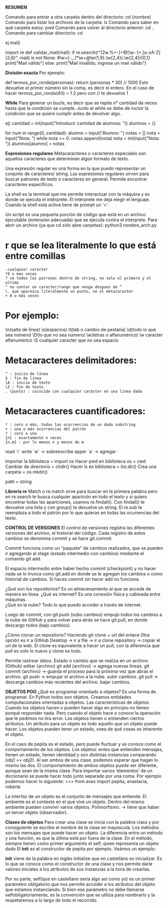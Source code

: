 **RESUMEN**

Comando para entrar a otra carpeta dentro del directorio: cd (nombre)
Comando para listar los archivos de la carpeta: ls 
Comando para saber en qué carpeta estoy: pwd 
Comando para volver al directorio anterior: cd ..
Comando para cambiar directorio: cd

ej mail) 

import re 
def validar_mail(mail):
    if re.search(r"[2w.%+-]+@[\w.-]+\.[a-zA-Z]{2,6}", mail) is not None:
        #\w+[-_\.]*\w+@\w{1,9}\.\w{2,4}(\.\w{2,4}){0,1}
        print("Mail válido")
    else:
        print("Mail inválido, ingrese un mail válido")


**División exacta**
Por ejemplo: 

def termos_por_ronda(personas): 
  return (personas * 30) // 1000 
Esto devuelve el primer número sin la coma, es decir el entero. 
En el caso de hacer termos_por_ronda(40) = 1.2 pero con // te devuelve 1

**While** 
Para generar un bucle, es decir que se repite n° cantidad de  veces hasta que la condición se cumple. 
Junto al while se debe de incluir la condición que se quiere cumplir antes de devolver algo.
 
ej)
cantidad = int(input("Introducir cantidad de alumnos: "))
alumnos = {} 
 
for num in range(0, cantidad): 
      alumno = input("Alumno: ")
      notas = [] 
      nota = input("Nota: ")
      while nota >= 0:
            notas.append(nota)
            nota = int(input("Nota: "))
      alumnos[alumno] = notas 

**Expresiones regulares**
Metacaracteres o caracteres especiales son aquellos caracteres que determinan algún formato de texto. 

Una expresión regular es una forma en la que puedo representar un conjunto de caracteres/ string. Las expresiones regulares sirven para buscar patrones de texto o caracteres en general. 
Permite encontrar caracteres específicos.
 
La shell es la terminal que me permite interactuar con la máquina y es donde se ejecuta el intérprete. El intérprete me deja elegir el lenguaje. Cuando la shell está activa tiene de prompt un ‘>’.
 
Un script es una pequeña porción de código que está en un archivo ejecutable (extensión adecuada) que se ejecuta contra el intérprete. 
Para abrir un archivo (ya que cd sólo abre carpetas): python3 nombre_arch.py

# r que se lea literalmente lo que está entre comillas
    .cualquier caracter
    *0 o mas veces
    ? ve todos los patrones dentro de string, no solo el primero y el ultimo
    ^ no contar un caracter/rango que venga despues de ^
    \. que aparezca literalmente un punto, no el metacaracter
    + 0 o más veces

# Por ejemplo: 
\n(salto de línea)
\s(espacios)
\t(tab o cambio de pestaña)
\d(todo lo que sea número)
\D(lo que no sea número)
\w(letras o alfanumérico) 
\w caracter alfanumerico
\S cualquier caracter que no sea espacio

# Metacaracteres delimitadores: 
	^ : inicio de línea 
	$ : fin de línea 
	\A : inicio de texto
	\Z : fin de texto
	. (punto) : coincide con cualquier carácter en una línea dada

# Metacaracteres cuantificadores: 
	* : cero o más, todas las ocurrencias de un dado substring
	+ : una o más ocurrencias del patrón 
	? : cero o una
	{n} : exactamente n veces 
	{n,m} : por lo menos n y menos de m

read ´r´
write ´w´ → sobreescribe 
apper ´a´ → agregar


Importar la biblioteca = import os 
Hacer pwd en biblioteca os = cwd
Cambiar de directorio = chdir()
Hacer ls en biblioteca = list.dir()
Crea una carpeta = os.mkdir() 

path = string

**Librería re**
Match o re.match sirve para buscar en la primera palabra pero en re.search te busca cualquier aparición en todo el texto y si quiero encontrar todas las apariciones, usamos re.findall(). Con findall() te devuelve una lista y con group() te devuelve un string. El re.sub te reemplaza a todo el patrón por lo que quieras en todas las ocurrencias del texto. 

**CONTROL DE VERSIONES**
El control de versiones registra las diferentes versiones del archivo, el historial del código. 
Cada registro de estos cambios se denomina commit y se hace git.commit. 

Commit funciona como un “paquete” de cambios realizados, que se pueden ir agregando al stage (estado intermedio con cambios) mediante el comando git add. 

El espacio intermedio entre haber hecho commit (checkpoint) y no hacer nada se lo invoca como git.add en donde se le agregan los cambios o como historial de cambios. Si haces commit sin hacer add no funciona. 
 
¿Qué son los repositorios? Es un almacenamiento al que se accede de manera en línea. 
¿Qué es internet? Es una conexión física y cableada entre máquinas.  
¿Qué es la nube? Todo lo que puedo acceder a través de internet. 

Luego de commit, con git.push (subo cambios) empujo todos los cambios a la nube de GitHub y para volver para atrás se hace git.pull, en donde descargo todos (bajo cambios). 

¿Cómo clonar un repositorio? Haciendo git clone + url del enlace 
Otra opción es ir a GitHub Desktop -> ir a file -> ir a clone repository -> copiar el url de la web. 
El clone es equivalente a hacer un pull, con la diferencia que pull es solo lo nuevo y clone es todo. 

Permite rastrear datos. Estado o cambio que se realiza en un archivo. (Github)
editar {archivo}
git add {archivo} → agrega nuevas líneas.
git commit {archivo} → guarda el proceso para la próxima vez que abras el archivo.
git push → empujar el archivo a la nube. subir cambios.
git pull → descarga cambios más recientes del archivo. bajar cambios.

**OBJETOS POO**
¿Qué es programar orientado a objetos? Es una forma de programar. En Python todos son objetos. Creamos entidades computacionales orientadas a objetos. Las características de objetos: 
Cuando los objetos hacen o pueden hacer algo en principio no tienen porqué responder nada. Pero cuando el objeto hace o conoce la operación que le pedimos no tira error. 
Los objetos tienen o entienden ciertos atributos. Un atributo para un objeto es todo aquello que un objeto puede hacer. Los objetos pueden tener un estado, osea de qué cosas es inherente el objeto.  

En el caso de pepita es el estado, pero puede fluctuar y se conoce como el comportamiento de los objetos. 
Los objetos: entes que entienden mensajes, tienen un estado,  tienen identidad y son distintas instancias comparando (obj1 == obj2). 
Al ser ambos de una clase, podemos esperar que hagan lo mismo las dos. 
El comportamiento de ambos objetos puede ser diferente, aunque sean de la misma clase. 
Para importar varios ‘elementos’ de un diccionario se puede hacer todo junto separado por una coma. Por ejemplo podemos hacer lo siguiente: >>> from aves import pepita, anastacia, roberta  

La interfaz de un objeto es el conjunto de mensajes que entiende. El ambiente es el contexto en el que vive un objeto. Dentro del mismo ambiente pueden convivir varios objetos. 
Polimorfismo. → tiene que haber un tercer objeto (observador).

**Clases de objetos**
Para crear una clase se inicia con la palabra class y por consiguiente se escribe el nombre de la clase en mayúscula. Los métodos son los mensajes que puede hacer un objeto. 
La diferencia entre un método y una función, es que la última está por fuera de la clase. 
En el método, siempre tienen como primer argumento el self, quien  representa un objeto dado
El __init__ es el constructor de pepita por ejemplo. Veámos un ejemplo:

__init__ viene de la palabra en inglés initialize que en castellano es inicializar. Es lo que se conoce como el constructor de una clase y nos permite darle valores iniciales a los atributos de sus instancias a la hora de crearlas. 

Por su parte, self(que en castellano sería algo así como yo) es un primer parámetro obligatorio que nos permite acceder a los atributos del objeto que estamos instanciando. Si bien ese parámetro no debe llamarse selfobligatoriamente, es la convención que se utiliza para nombrarlo y la respetaremos a lo largo de todo el recorrido. 